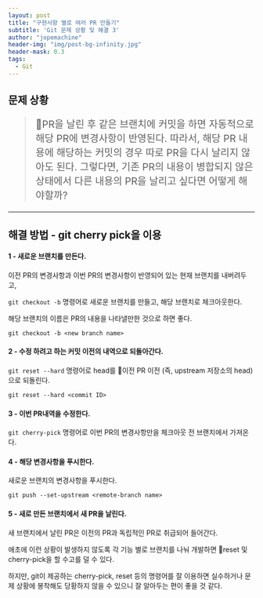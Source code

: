 ```yaml
---
layout: post
title: "구현사항 별로 여러 PR 만들기"
subtitle: 'Git 문제 상황 및 해결 3'
author: "jopemachine"
header-img: "img/post-bg-infinity.jpg"
header-mask: 0.3
tags:
  - Git
---
```


## 문제 상황 

<blockquote style="font-size:20px">
PR을 날린 후 같은 브랜치에 커밋을 하면 자동적으로 해당 PR에 변경사항이 반영된다.
따라서, 해당 PR 내용에 해당하는 커밋의 경우 따로 PR을 다시 날리지 않아도 된다.
그렇다면, 기존 PR의 내용이 병합되지 않은 상태에서 다른 내용의 PR을 날리고 싶다면 어떻게 해야할까?
</blockquote>

<hr>

## 해결 방법 - git cherry pick을 이용

<h4>1 - 새로운 브랜치를 만든다.</h4>

이전 PR의 변경사항과 이번 PR의 변경사항이 반영되어 있는 현재 브랜치를 내버려두고,

`git checkout -b` 명령어로 새로운 브랜치를 만들고, 해당 브랜치로 체크아웃한다.

해당 브랜치의 이름은 PR의 내용을 나타낼만한 것으로 하면 좋다.

~~~
git checkout -b <new branch name>
~~~

<h4>2 - 수정 하려고 하는 커밋 이전의 내역으로 되돌아간다.</h4>

`git reset --hard` 명령어로 head를 이전 PR 이전 (즉, upstream 저장소의 head) 으로 되돌린다. 

~~~
git reset --hard <commit ID>
~~~

<h4>3 - 이번 PR내역을 수정한다.</h4>

`git cherry-pick` 명령어로 이번 PR의 변경사항만을 체크아웃 전 브랜치에서 가져온다.

<h4>4 - 해당 변경사항을 푸시한다.</h4>

새로운 브랜치의 변경사항을 푸시한다.

~~~
git push --set-upstream <remote-branch name>
~~~

<h4> 5 - 새로 만든 브랜치에서 새 PR을 날린다.</h4>

새 브랜치에서 날린 PR은 이전의 PR과 독립적인 PR로 취급되어 들어간다.

애초에 이런 상황이 발생하지 않도록 각 기능 별로 브랜치를 나눠 개발하면 reset 및 cherry-pick을 할 수고를 덜 수 있다.

하지만, git이 제공하는 cherry-pick, reset 등의 명령어를 잘 이용하면 실수하거나 문제 상황에 봉착해도 당황하지 않을 수 있으니 잘 알아두는 편이 좋을 것 같다.